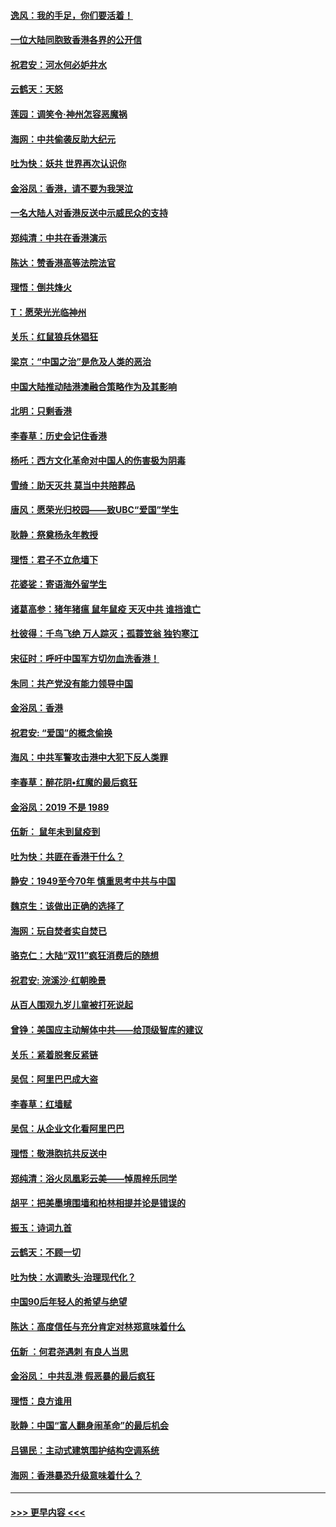 #### [逸风：我的手足，你们要活着！](../pages/nsc993/n11676352.md?t=11241422) 
#### [一位大陆同胞致香港各界的公开信](../pages/nsc993/n11675761.md?t=11241422) 
#### [祝君安：河水何必妒井水](../pages/nsc993/n11675746.md?t=11241422) 
#### [云鹤天：天怒](../pages/nsc993/n11675718.md?t=11241422) 
#### [莲园：调笑令‧神州怎容恶魔祸](../pages/nsc993/n11675648.md?t=11241422) 
#### [海网：中共偷袭反助大纪元](../pages/nsc993/n11673515.md?t=11241422) 
#### [吐为快：妖共 世界再次认识你](../pages/nsc993/n11673506.md?t=11241422) 
#### [金浴凤：香港，请不要为我哭泣](../pages/nsc993/n11673248.md?t=11241422) 
#### [一名大陆人对香港反送中示威民众的支持](../pages/nsc993/n11672615.md?t=11241422) 
#### [郑纯清：中共在香港演示](../pages/nsc993/n11670539.md?t=11241422) 
#### [陈达：赞香港高等法院法官](../pages/nsc993/n11669542.md?t=11241422) 
#### [理悟：倒共烽火](../pages/nsc993/n11668844.md?t=11241422) 
#### [T：愿荣光光临神州](../pages/nsc993/n11668421.md?t=11241422) 
#### [关乐：红鼠狼兵休猖狂](../pages/nsc993/n11668378.md?t=11241422) 
#### [梁京：“中国之治”是危及人类的恶治](../pages/nsc993/n11668328.md?t=11241422) 
#### [中国大陆推动陆港澳融合策略作为及其影响](../pages/nsc993/n11668157.md?t=11241422) 
#### [北明：只剩香港](../pages/nsc993/n11668002.md?t=11241422) 
#### [李春草：历史会记住香港](../pages/nsc993/n11667927.md?t=11241422) 
#### [杨吒：西方文化革命对中国人的伤害极为阴毒](../pages/nsc993/n11664521.md?t=11241422) 
#### [雪绮：助天灭共 莫当中共陪葬品](../pages/nsc993/n11662650.md?t=11241422) 
#### [唐风：愿荣光归校园——致UBC“爱国”学生](../pages/nsc993/n11662194.md?t=11241422) 
#### [耿静：祭奠杨永年教授](../pages/nsc993/n11662514.md?t=11241422) 
#### [理悟：君子不立危墙下](../pages/nsc993/n11662172.md?t=11241422) 
#### [花婆娑：寄语海外留学生](../pages/nsc993/n11662121.md?t=11241422) 
#### [诸葛高参：猪年猪瘟 鼠年鼠疫 天灭中共 谁挡谁亡](../pages/nsc993/n11661980.md?t=11241422) 
#### [杜彼得：千鸟飞绝 万人踪灭；孤蓑笠翁 独钓寒江](../pages/nsc993/n11661170.md?t=11241422) 
#### [宋征时：呼吁中国军方切勿血洗香港！](../pages/nsc993/n11415318.md?t=11241422) 
#### [朱同：共产党没有能力领导中国](../pages/nsc993/n11660421.md?t=11241422) 
#### [金浴凤：香港](../pages/nsc993/n11660419.md?t=11241422) 
#### [祝君安: “爱国”的概念偷换](../pages/nsc993/n11659706.md?t=11241422) 
#### [海风：中共军警攻击港中大犯下反人类罪](../pages/nsc993/n11659632.md?t=11241422) 
#### [李春草：醉花阴•红魔的最后疯狂](../pages/nsc993/n11659287.md?t=11241422) 
#### [金浴凤：2019 不是 1989](../pages/nsc993/n11657663.md?t=11241422) 
#### [伍新： 鼠年未到鼠疫到](../pages/nsc993/n11655098.md?t=11241422) 
#### [吐为快：共匪在香港干什么？](../pages/nsc993/n11654891.md?t=11241422) 
#### [静安：1949至今70年 慎重思考中共与中国](../pages/nsc993/n11651244.md?t=11241422) 
#### [魏京生：该做出正确的选择了](../pages/nsc993/n11653084.md?t=11241422) 
#### [海网：玩自焚者实自焚已](../pages/nsc993/n11652423.md?t=11241422) 
#### [骆克仁：大陆“双11”疯狂消费后的随想](../pages/nsc993/n11652305.md?t=11241422) 
#### [祝君安: 浣溪沙·红朝晚景](../pages/nsc993/n11652258.md?t=11241422) 
#### [从百人围观九岁儿童被打死说起](../pages/nsc993/n11651030.md?t=11241422) 
#### [曾铮：美国应主动解体中共——给顶级智库的建议](../pages/nsc993/n11649888.md?t=11241422) 
#### [关乐：紧着脱套反紧链](../pages/nsc993/n11649069.md?t=11241422) 
#### [吴侃：阿里巴巴成大盗](../pages/nsc993/n11645523.md?t=11241422) 
#### [李春草：红墙赋](../pages/nsc993/n11646389.md?t=11241422) 
#### [吴侃：从企业文化看阿里巴巴](../pages/nsc993/n11645476.md?t=11241422) 
#### [理悟：敬港胞抗共反送中](../pages/nsc993/n11645466.md?t=11241422) 
#### [郑纯清：浴火凤凰彩云美——悼周梓乐同学](../pages/nsc993/n11645155.md?t=11241422) 
#### [胡平：把美墨境围墙和柏林相提并论是错误的](../pages/nsc993/n11645134.md?t=11241422) 
#### [振玉：诗词九首](../pages/nsc993/n11644081.md?t=11241422) 
#### [云鹤天：不顾一切](../pages/nsc993/n11643508.md?t=11241422) 
#### [吐为快：水调歌头·治理现代化？](../pages/nsc993/n11643485.md?t=11241422) 
#### [中国90后年轻人的希望与绝望](../pages/nsc993/n11642317.md?t=11241422) 
#### [陈达：高度信任与充分肯定对林郑意味着什么](../pages/nsc993/n11641441.md?t=11241422) 
#### [伍新 ：何君尧遇刺 有良人当思](../pages/nsc993/n11641503.md?t=11241422) 
#### [金浴凤： 中共乱港  假恶暴的最后疯狂](../pages/nsc993/n11641495.md?t=11241422) 
#### [理悟：良方谁用](../pages/nsc993/n11641463.md?t=11241422) 
#### [耿静：中国“富人翻身闹革命”的最后机会](../pages/nsc993/n11640655.md?t=11241422) 
#### [吕锡民：主动式建筑围护结构空调系统](../pages/nsc993/n11640168.md?t=11241422) 
#### [海网：香港暴恐升级意味着什么？](../pages/nsc993/n11635904.md?t=11241422) 

----
#### [ >>> 更早内容 <<< ](../indexes/nsc993-earlier.md)
